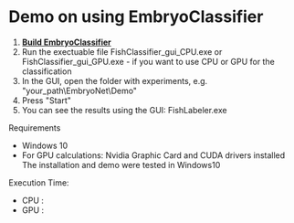 # Demo on using EmbryoClassifier

1) <a href="http://embryonet.de/tutorial.html"><b>  Build EmbryoClassifier </b></a> 
2) Run the exectuable file FishClassifier_gui_CPU.exe or FishClassifier_gui_GPU.exe - if you want to use CPU or GPU for the classification
3) In the GUI, open the folder with experiments, e.g. "your_path\EmbryoNet\Demo"
4) Press "Start"
5) You can see the results using the GUI: FishLabeler.exe


Requirements

- Windows 10 
- For GPU calculations: Nvidia Graphic Card and CUDA drivers installed
The installation and demo were tested in Windows10

Execution Time:

- CPU :  
- GPU :
